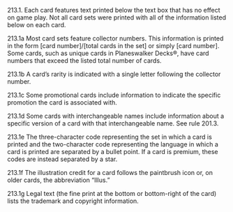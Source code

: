 213.1. Each card features text printed below the text box that has no effect on game play. Not all card sets were printed with all of the information listed below on each card.

213.1a Most card sets feature collector numbers. This information is printed in the form [card number]/[total cards in the set] or simply [card number]. Some cards, such as unique cards in Planeswalker Decks®, have card numbers that exceed the listed total number of cards.

213.1b A card’s rarity is indicated with a single letter following the collector number.

213.1c Some promotional cards include information to indicate the specific promotion the card is associated with.

213.1d Some cards with interchangeable names include information about a specific version of a card with that interchangeable name. See rule 201.3.

213.1e The three-character code representing the set in which a card is printed and the two-character code representing the language in which a card is printed are separated by a bullet point. If a card is premium, these codes are instead separated by a star.

213.1f The illustration credit for a card follows the paintbrush icon or, on older cards, the abbreviation “Illus.”

213.1g Legal text (the fine print at the bottom or bottom-right of the card) lists the trademark and copyright information.